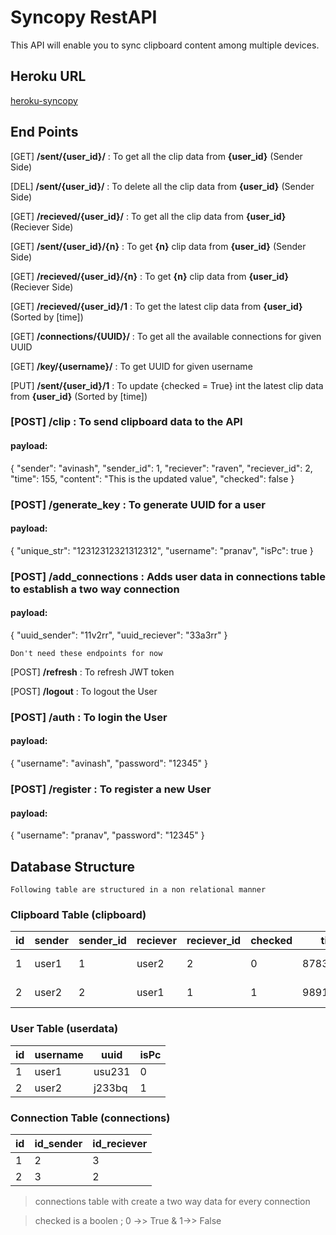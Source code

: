 # Syncopy RestAPI

This API will enable you to sync clipboard content among multiple devices.

## Heroku URL

[heroku-syncopy](https://syncopy-api.herokuapp.com)


## End Points

		
 [GET] **/sent/{user_id}/** : To get all the clip data from **{user_id}** (Sender Side)

 [DEL] **/sent/{user_id}/** : To delete all the clip data from **{user_id}** (Sender Side)

 [GET] **/recieved/{user_id}/** : To get all the clip data from **{user_id}** (Reciever Side)

 [GET] **/sent/{user_id}/{n}** : To get **{n}** clip data from **{user_id}** (Sender Side)
 
 [GET] **/recieved/{user_id}/{n}** : To get **{n}** clip data from **{user_id}** (Reciever Side) 

 [GET] **/recieved/{user_id}/1** : To get the latest clip data from **{user_id}** (Sorted by [time])
   
 [GET] **/connections/{UUID}/** : To get all the available connections for given UUID
 
 [GET] **/key/{username}/** : To get UUID for given username


 [PUT] **/sent/{user_id}/1** : To update {checked = True} int the latest clip data from **{user_id}** (Sorted by [time])
 

 
 ### [POST] **/clip** : To send clipboard data to the API
 
 #### payload:
 {
    "sender": "avinash",
    "sender_id": 1,
    "reciever": "raven",
    "reciever_id": 2,
    "time": 155,
    "content": "This is the updated value",
    "checked": false
}

 ### [POST] **/generate_key** : To generate UUID for a user 

 #### payload:
 
 {
    "unique_str": "12312312321312312",
    "username": "pranav",
    "isPc": true
 } 
 
 ### [POST] **/add_connections** : Adds user data in connections table to establish a two way connection
 #### payload:
  {
    "uuid_sender": "11v2rr",
    "uuid_reciever": "33a3rr"
  }

	Don't need these endpoints for now
	
	 
[POST] **/refresh** : To refresh JWT token

[POST] **/logout** : To logout the User
	
 ### [POST] **/auth** : To login the User 
 
 #### payload:
 
 {
    "username": "avinash",
    "password": "12345"
 }

 ### [POST] **/register**  : To register a new User
 
 #### payload:
 {
    "username": "pranav",
    "password": "12345"
}
 
 
## Database Structure
	Following table are structured in a non relational manner

### Clipboard Table (clipboard)

|id|sender|sender_id|reciever|reciever_id|checked|time|content|user_id|
|----------------|-------------|--------|----|-----|-----|-------|------|------|
|1|user1|1|user2|2|0|878372873|"Copied Text"|1|
|2|user2|2|user1|1|1|989127937|"Copied Text"|2|

### User Table (userdata)
| id               |username                       |uuid                        | isPc
|----------------|-------------------------------|-----------------------------|--------------------|
|1|user1|usu231|0|
|2|user2|j233bq|1|

### Connection Table (connections)
| id               |id_sender                       |id_reciever    
|----------------|-------------------------------|-----------------------------
|1|2|3
|2|3|2

> connections table with create a two way data for every connection

> checked is a boolen ; 0 ->> True & 1->> False

